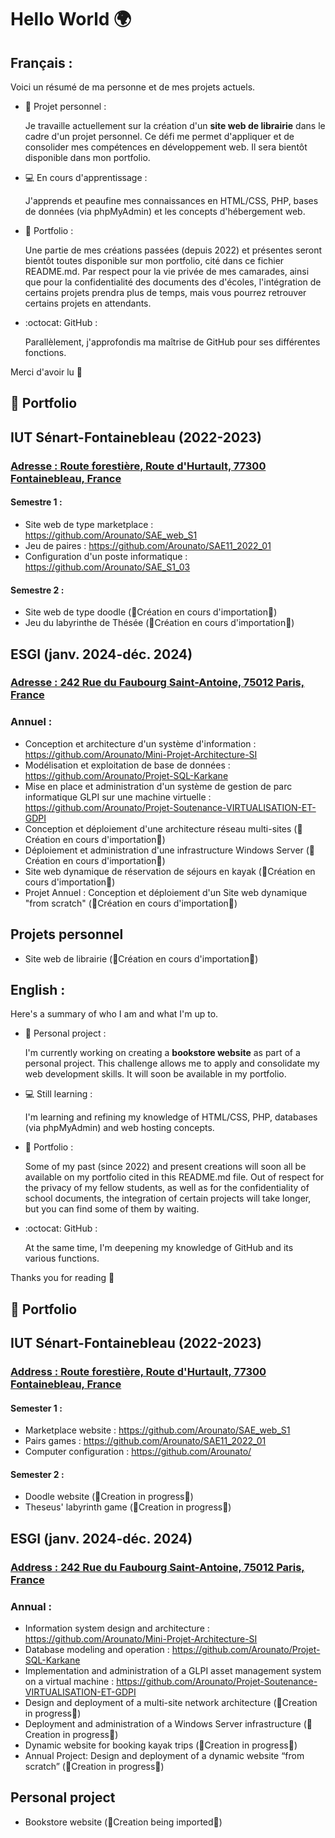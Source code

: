 # Hello World 🌍

## Français :

Voici un résumé de ma personne et de mes projets actuels.

- 💼 Projet personnel :

  Je travaille actuellement sur la création d'un **site web de librairie** dans le cadre d'un projet personnel. Ce défi me permet d'appliquer et de consolider mes compétences en développement web. Il sera bientôt disponible dans mon portfolio.

- 💻 En cours d'apprentissage :
  
  J'apprends et peaufine mes connaissances en HTML/CSS, PHP, bases de données (via phpMyAdmin) et les concepts d'hébergement web.

- 📁 Portfolio :
  
  Une partie de mes créations passées (depuis 2022) et présentes seront bientôt toutes disponible sur mon portfolio, cité dans ce fichier README.md. Par respect pour la vie privée de mes camarades, ainsi que pour la confidentialité des documents des d'écoles, l'intégration de certains projets prendra plus de temps, mais vous pourrez retrouver certains projets en attendants.

- :octocat: GitHub :
  
  Parallèlement, j'approfondis ma maîtrise de GitHub pour ses différentes fonctions.

Merci d'avoir lu 👀

## 📁 Portfolio 

## IUT Sénart-Fontainebleau (2022-2023)

### <ins>Adresse : Route forestière, Route d'Hurtault, 77300 Fontainebleau, France</ins>

#### Semestre 1 :

- Site web de type marketplace : https://github.com/Arounato/SAE_web_S1
- Jeu de paires : https://github.com/Arounato/SAE11_2022_01
- Configuration d'un poste informatique : https://github.com/Arounato/SAE_S1_03

#### Semestre 2 :

- Site web de type doodle (🚧Création en cours d'importation🚧)
- Jeu du labyrinthe de Thésée (🚧Création en cours d'importation🚧)

## ESGI (janv. 2024-déc. 2024)

### <ins>Adresse : 242 Rue du Faubourg Saint-Antoine, 75012 Paris, France</ins>

### Annuel :

- Conception et architecture d'un système d'information : https://github.com/Arounato/Mini-Projet-Architecture-SI
- Modélisation et exploitation de base de données : https://github.com/Arounato/Projet-SQL-Karkane
- Mise en place et administration d'un système de gestion de parc informatique GLPI sur une machine virtuelle : https://github.com/Arounato/Projet-Soutenance-VIRTUALISATION-ET-GDPI
- Conception et déploiement d'une architecture réseau multi-sites (🚧Création en cours d'importation🚧)
- Déploiement et administration d'une infrastructure Windows Server (🚧Création en cours d'importation🚧)
- Site web dynamique de réservation de séjours en kayak (🚧Création en cours d'importation🚧)
- Projet Annuel : Conception et déploiement d'un Site web dynamique "from scratch" (🚧Création en cours d'importation🚧)

## Projets personnel

- Site web de librairie (🚧Création en cours d'importation🚧)

## English :

Here's a summary of who I am and what I'm up to.

- 💼 Personal project :

  I'm currently working on creating a **bookstore website** as part of a personal project. This challenge allows me to apply and consolidate my web development skills. It will soon be available in my portfolio.

- 💻 Still learning :
  
  I'm learning and refining my knowledge of HTML/CSS, PHP, databases (via phpMyAdmin) and web hosting concepts.

- 📁 Portfolio :
  
  Some of my past (since 2022) and present creations will soon all be available on my portfolio cited in this README.md file. Out of respect for the privacy of my fellow students, as well as for the confidentiality of school documents, the integration of certain projects will take longer, but you can find some of them by waiting.

- :octocat: GitHub :
  
  At the same time, I'm deepening my knowledge of GitHub and its various functions.

Thanks you for reading 👀

## 📁 Portfolio 

## IUT Sénart-Fontainebleau (2022-2023)

### <ins>Address : Route forestière, Route d'Hurtault, 77300 Fontainebleau, France</ins>

#### Semester 1 :
- Marketplace website : https://github.com/Arounato/SAE_web_S1
- Pairs games : https://github.com/Arounato/SAE11_2022_01
- Computer configuration : https://github.com/Arounato/

#### Semester 2 :

- Doodle website (🚧Creation in progress🚧)
- Theseus' labyrinth game (🚧Creation in progress🚧)

## ESGI (janv. 2024-déc. 2024)

### <ins>Address : 242 Rue du Faubourg Saint-Antoine, 75012 Paris, France</ins>

### Annual :

- Information system design and architecture : https://github.com/Arounato/Mini-Projet-Architecture-SI
- Database modeling and operation : https://github.com/Arounato/Projet-SQL-Karkane
- Implementation and administration of a GLPI asset management system on a virtual machine : https://github.com/Arounato/Projet-Soutenance-VIRTUALISATION-ET-GDPI
- Design and deployment of a multi-site network architecture (🚧Creation in progress🚧)
- Deployment and administration of a Windows Server infrastructure (🚧Creation in progress🚧)
- Dynamic website for booking kayak trips (🚧Creation in progress🚧)
- Annual Project: Design and deployment of a dynamic website “from scratch” (🚧Creation in progress🚧)

## Personal project

- Bookstore website (🚧Creation being imported🚧)
